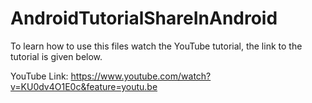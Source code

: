 # AndroidTutorialShareInAndroid

To learn how to use this files watch the YouTube tutorial, the link to the tutorial is given below.

YouTube Link: https://www.youtube.com/watch?v=KU0dv4O1E0c&feature=youtu.be
